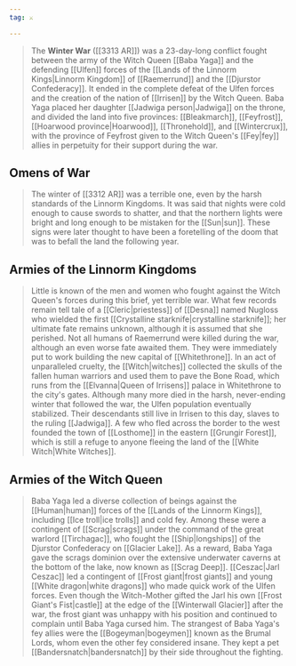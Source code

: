 ```yaml
---
tag: ⚔️

---
```

> The **Winter War** ([[3313 AR]]) was a 23-day-long conflict fought between the army of the Witch Queen [[Baba Yaga]] and the defending [[Ulfen]] forces of the [[Lands of the Linnorm Kings|Linnorm Kingdom]] of [[Raemerrund]] and the [[Djurstor Confederacy]]. It ended in the complete defeat of the Ulfen forces and the creation of the nation of [[Irrisen]] by the Witch Queen. Baba Yaga placed her daughter [[Jadwiga person|Jadwiga]] on the throne, and divided the land into five provinces: [[Bleakmarch]], [[Feyfrost]], [[Hoarwood province|Hoarwood]], [[Thronehold]], and [[Wintercrux]], with the province of Feyfrost given to the Witch Queen's [[Fey|fey]] allies in perpetuity for their support during the war.



## Omens of War

> The winter of [[3312 AR]] was a terrible one, even by the harsh standards of the Linnorm Kingdoms. It was said that nights were cold enough to cause swords to shatter, and that the northern lights were bright and long enough to be mistaken for the [[Sun|sun]]. These signs were later thought to have been a foretelling of the doom that was to befall the land the following year.


## Armies of the Linnorm Kingdoms

> Little is known of the men and women who fought against the Witch Queen's forces during this brief, yet terrible war. What few records remain tell tale of a [[Cleric|priestess]] of [[Desna]] named Nugloss who wielded the first [[Crystalline starknife|crystalline starknife]]; her ultimate fate remains unknown, although it is assumed that she perished. Not all humans of Raemerrund were killed during the war, although an even worse fate awaited them. They were immediately put to work building the new capital of [[Whitethrone]]. In an act of unparalleled cruelty, the [[Witch|witches]] collected the skulls of the fallen human warriors and used them to pave the Bone Road, which runs from the [[Elvanna|Queen of Irrisens]] palace in Whitethrone to the city's gates.  Although many more died in the harsh, never-ending winter that followed the war, the Ulfen population eventually stabilized. Their descendants still live in Irrisen to this day, slaves to the ruling [[Jadwiga]]. A few who fled across the border to the west founded the town of [[Losthome]] in the eastern [[Grungir Forest]], which is still a refuge to anyone fleeing the land of the [[White Witch|White Witches]].


## Armies of the Witch Queen

> Baba Yaga led a diverse collection of beings against the [[Human|human]] forces of the [[Lands of the Linnorm Kings]], including [[Ice troll|ice trolls]] and cold fey. Among these were a contingent of [[Scrag|scrags]] under the command of the great warlord [[Tirchagac]], who fought the [[Ship|longships]] of the Djurstor Confederacy on [[Glacier Lake]]. As a reward, Baba Yaga gave the scrags dominion over the extensive underwater caverns at the bottom of the lake, now known as [[Scrag Deep]].
> [[Ceszac|Jarl Ceszac]] led a contingent of [[Frost giant|frost giants]] and young [[White dragon|white dragons]] who made quick work of the Ulfen forces. Even though the Witch-Mother gifted the Jarl his own [[Frost Giant's Fist|castle]] at the edge of the [[Winterwall Glacier]] after the war, the frost giant was unhappy with his position and continued to complain until Baba Yaga cursed him.
> The strangest of Baba Yaga's fey allies were the [[Bogeyman|bogeymen]] known as the Brumal Lords, whom even the other fey considered insane. They kept a pet [[Bandersnatch|bandersnatch]] by their side throughout the fighting.







